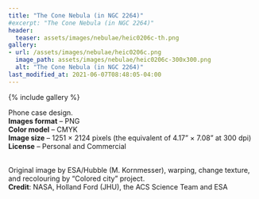 ```yaml
---
title: "The Cone Nebula (in NGC 2264)"
#excerpt: "The Cone Nebula (in NGC 2264)"
header:
  teaser: assets/images/nebulae/heic0206c-th.png
gallery:
- url: /assets/images/nebulae/heic0206c.png
  image_path: assets/images/nebulae/heic0206c-300x300.png
  alt: "The Cone Nebula (in NGC 2264)"
last_modified_at: 2021-06-07T08:48:05-04:00
---
```


{% include gallery %}

Phone case design.<br/>
**Images format** – PNG<br/>
**Color model** – CMYK<br/>
**Image size** – 1251 × 2124 pixels (the equivalent of 4.17” × 7.08” at 300 dpi)<br/>
**License** – Personal and Commercial<br/><br/>

Original image by ESA/Hubble (M. Kornmesser), warping, change texture, and recolouring by “Colored city” project.<br/>
**Credit**: NASA, Holland Ford (JHU), the ACS Science Team and ESA